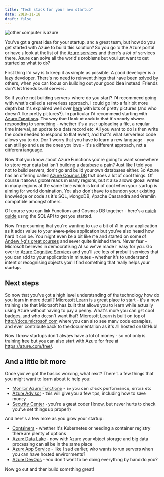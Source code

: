 ```yaml
---
title: "Tech stack for your new startup"
date: 2018-11-18
draft: false
---
```


![other computer is azure](/images/other-computer-azure.png)

You've got a great idea for your startup, and a great team, but how do you get started with Azure to build this solution? So you go to the Azure portal or have a look at the list of the [Azure services](https://azure.microsoft.com/en-gb/services/) and there's a *lot* of services there. Azure can solve all the world's problems but you just want to get started so what to do?

First thing I'd say is to keep it as simple as possible. A good developer is a lazy developer. There's no need to reinvent things that have been solved by others, when you can focus on building out your good idea instead. Friends don't let friends build servers.

So if you're not building servers, where do you start? I'd recommend going with what's called a serverless approach. I could go into a fair bit more depth but it's explained well over [here](https://azure.microsoft.com/en-gb/solutions/serverless/) with lots of pretty pictures (and who doesn't like pretty pictures?). In particular I'd recommend starting with [Azure Functions](https://docs.microsoft.com/en-us/azure/azure-functions/). The way that I look at code is that it's nearly always responding to something - whether it's a user uploading a file, a regular time interval, an update to a data record etc. All you want to do is then write the code needed to respond to that event, and that's what serverless code allows you to do. Don't worry that you have to learn a new language - you can still go and use the ones you love - it's a different approach, not a different language.

Now that you know about Azure Functions you're going to want somewhere to store your data but isn't building a database a pain? Just like I told you not to build servers, don't go and build your own databases either. So Azure has an offering called [Azure Cosmos DB](https://docs.microsoft.com/en-us/azure/cosmos-db/introduction) that does a lot of cool things. Of course it allows global reads in many regions, but it also allows global writes in many regions at the same time which is kind of cool when your startup is aiming for world domination. You also don't have to abandon your existing knowledge or code as it's SQL, MongoDB, Apache Cassandra and Gremlin compatible amongst others.

Of course you can link Functions and Cosmos DB together - here's a [quick quide](https://docs.microsoft.com/en-gb/azure/azure-functions/functions-bindings-cosmosdb-v2) using the SQL API to get you started.

Now I'm presuming that you're wanting to use a bit of AI in your application as it adds value to your ~~share price~~ application but you've also heard how hard it can be. You might even be a bit like me and started on some of [Andew Ng's great courses](https://www.coursera.org/instructor/andrewng) and never quite finished them. Never fear - Microsoft believes in democratising AI so we've made it easy for you. Go over to [Azure Cognitive Services](https://azure.microsoft.com/en-us/services/cognitive-services/) and you'll see lots of prebuilt services that you can add to your application in minutes - whether it's to understand intent or recognising objects you'll find something that really helps your startup.

## Next steps

So now that you've got a high level understanding of the technology how do you learn in more detail? [Microsoft Learn](https://microsoft.com/learn) is a great place to start - it's a new training site that Microsoft has built that allows you to learn while actually using Azure without having to pay a penny. What's more you can get cool badges, and who doesn't want that? Microsoft Learn is built on top of http://docs.microsoft.com where you can also see many code examples, and even contribute back to the documentation as it's all hosted on GitHub!

Now I know startups don't always have a lot of money - so not only is training free but you can also start with Azure for free at https://azure.com/free/.

## And a little bit more

Once you've got the basics working, what next? There's a few things that you might want to learn about to help you:

- [Monitor Azure Functions](https://docs.microsoft.com/en-us/azure/azure-functions/functions-monitoring) - so you can check performance, errors etc
- [Azure Advisor](https://docs.microsoft.com/en-us/azure/advisor/advisor-overview) - this will give you a few tips, including how to save money
- [Security Center](https://docs.microsoft.com/en-us/azure/security-center/security-center-intro) - you're a great coder I know, but never hurts to check you've set things up properly

And here's a few more as you grow your startup:

- [Containers](https://azure.microsoft.com/en-us/overview/containers/) - whether it's Kubernetes or needing a container registry there are plenty of options
- [Azure Data Lake](https://azure.microsoft.com/en-us/blog/a-closer-look-at-azure-data-lake-storage-gen2/) - now with Azure your object storage and big data processing can all be in the same place
- [Azure App Service](https://docs.microsoft.com/en-us/azure/app-service/) - like I said earlier, who wants to run servers when you can have hosted environments?
- [Azure DevOps](https://azure.microsoft.com/en-us/solutions/devops/) - you don't want to be doing everything by hand do you?

Now go out and then build something great!
